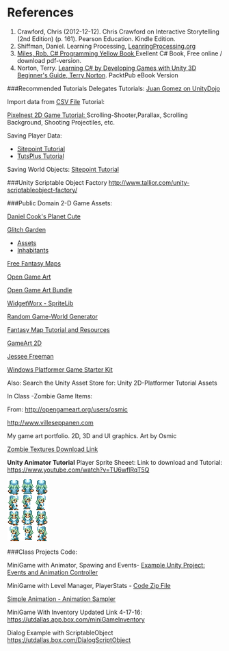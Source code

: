 # References

1. Crawford, Chris (2012-12-12). Chris Crawford on Interactive Storytelling (2nd Edition) (p. 161). Pearson Education. Kindle Edition.
2. Shiffman, Daniel.  Learning Processing, [LeanringProcessing.org ](learningprocessing.org)
3. [Miles, Rob. C# Programming Yellow Book ](http://www.robmiles.com/c-yellow-book/) Exellent C# Book, Free online / download pdf-version.
4. Norton, Terry. [Learning C# by Developing Games with Unity 3D Beginner's Guide, Terry Norton](http://www.amazon.com/Learning-Developing-Games-Unity-Beginners-ebook/dp/B00FFUL9LY).  PacktPub eBook Version

###Recommended Tutorials
Delegates Tutorials: 
[Juan Gomez on UnityDojo](http://unitydojo.blogspot.com/2015/03/how-to-use-delegates-in-unity-like-boss.html)

Import data from [CSV File](http://bravenewmethod.com/2014/09/13/lightweight-csv-reader-for-unity/) Tutorial:

[Pixelnest 2D Game Tutorial: ](http://pixelnest.io/tutorials/2d-game-unity/table-of-contents/)Scrolling-Shooter,Parallax, Scrolling Background, Shooting Projectiles, etc.

Saving Player Data:
  - [Sitepoint Tutorial](http://www.sitepoint.com/saving-and-loading-player-game-data-in-unity/) 
  - [TutsPlus Tutorial](http://gamedevelopment.tutsplus.com/tutorials/how-to-save-and-load-your-players-progress-in-unity--cms-20934)

Saving World Objects: [Sitepoint Tutorial](http://www.sitepoint.com/mastering-save-and-load-functionality-in-unity-5/)

###Unity Scriptable Object Factory
http://www.tallior.com/unity-scriptableobject-factory/


 ###Public Domain 2-D Game Assets: 
 
 [Daniel Cook's Planet Cute](http://www.lostgarden.com/2007/05/dancs-miraculously-flexible-game.html)
 
 [Glitch Garden](http://www.glitchthegame.com/public-domain-game-art/)
   *   [Assets](https://github.com/ThirdPartyNinjas/GlitchAssets)
   *  [Inhabitants](https://github.com/ThirdPartyNinjas/GlitchAssets-Inhabitants)


 [Free Fantasy Maps](http://freefantasymaps.org/free-fantasy-maps/)
 
 [Open Game Art](http://opengameart.org/)
 
 [Open Game Art Bundle](http://open.commonly.cc/)

 [WidgetWorx - SpriteLib](http://www.widgetworx.com/spritelib/)
 
[Random Game-World Generator](http://donjon.bin.sh/)

[Fantasy Map Tutorial and Resources](http://calthyechild.deviantart.com/art/Fantasy-Map-TutorialxResources-258559867)

[GameArt 2D](http://www.gameart2d.com/freebies.html)

[Jessee Freeman](http://jessefreeman.com/game-art-packs/)

[Windows Platformer Game Starter Kit](http://platformstarterkit.azurewebsites.net/)
 
Also: Search the Unity Asset Store for: Unity 2D-Platformer Tutorial Assets
 
In Class -Zombie Game Items:

From: http://opengameart.org/users/osmic

http://www.villeseppanen.com

My game art portfolio. 2D, 3D and UI graphics.
Art by Osmic

[Zombie Textures Download Link](https://utdallas.box.com/zombieTextures) 

**Unity Animator Tutorial**
Player Sprite Sheeet: 
Link to download and Tutorial: https://www.youtube.com/watch?v=TU6wflRqT5Q

![](Player.png)

###Class Projects Code:

MiniGame with Animator, Spawing and Events- [Example Unity Project: Events and Animation Controller](https://utdallas.box.com/Unity-Animator-and-CustomEvent)

MiniGame with Level Manager, PlayerStats - [Code Zip File](https://utdallas.box.com/levelManagerStarter)

[Simple Animation - Animation Sampler](https://utdallas.box.com/v/AnimationSampler)

MiniGame With Inventory Updated Link 4-17-16: 
https://utdallas.app.box.com/miniGameInventory

Dialog Example with ScriptableObject
https://utdallas.box.com/DialogScriptObject


